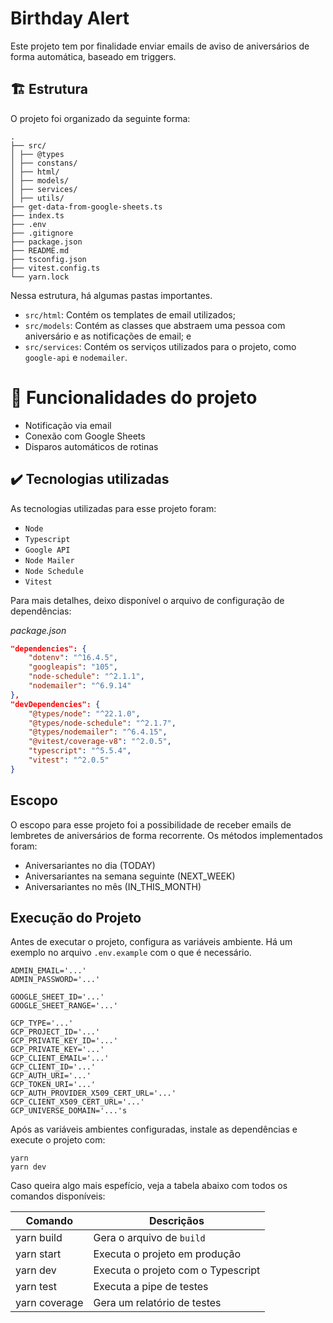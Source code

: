 # Birthday Alert

Este projeto tem por finalidade enviar emails de aviso de aniversários de forma automática, baseado em triggers.

## 🏗️ Estrutura

O projeto foi organizado da seguinte forma:

```
.
├── src/
│ ├── @types
│ ├── constans/
│ ├── html/
│ ├── models/
│ ├── services/
│ ├── utils/
├── get-data-from-google-sheets.ts
├── index.ts
├── .env
├── .gitignore
├── package.json
├── README.md
├── tsconfig.json
├── vitest.config.ts
└── yarn.lock
```

Nessa estrutura, há algumas pastas importantes.

- `src/html`: Contém os templates de email utilizados;
- `src/models`: Contém as classes que abstraem uma pessoa com aniversário e as notificações de email; e
- `src/services`: Contém os serviços utilizados para o projeto, como `google-api` e `nodemailer`.

# 🔨 Funcionalidades do projeto

- Notificação via email
- Conexão com Google Sheets
- Disparos automáticos de rotinas

## ✔️ Tecnologias utilizadas

As tecnologias utilizadas para esse projeto foram:

- `Node`
- `Typescript`
- `Google API`
- `Node Mailer`
- `Node Schedule`
- `Vitest`

Para mais detalhes, deixo disponível o arquivo de configuração de dependências:

_package.json_

```json
"dependencies": {
    "dotenv": "^16.4.5",
    "googleapis": "105",
    "node-schedule": "^2.1.1",
    "nodemailer": "^6.9.14"
},
"devDependencies": {
    "@types/node": "^22.1.0",
    "@types/node-schedule": "^2.1.7",
    "@types/nodemailer": "^6.4.15",
    "@vitest/coverage-v8": "^2.0.5",
    "typescript": "^5.5.4",
    "vitest": "^2.0.5"
}
```

## Escopo

O escopo para esse projeto foi a possibilidade de receber emails de lembretes de aniversários de forma recorrente. Os métodos implementados foram:

- Aniversariantes no dia (TODAY)
- Aniversariantes na semana seguinte (NEXT_WEEK)
- Aniversariantes no mês (IN_THIS_MONTH)

## Execução do Projeto

Antes de executar o projeto, configura as variáveis ambiente. Há um exemplo no arquivo `.env.example` com o que é necessário.

```.env
ADMIN_EMAIL='...'
ADMIN_PASSWORD='...'

GOOGLE_SHEET_ID='...'
GOOGLE_SHEET_RANGE='...'

GCP_TYPE='...'
GCP_PROJECT_ID='...'
GCP_PRIVATE_KEY_ID='...'
GCP_PRIVATE_KEY='...'
GCP_CLIENT_EMAIL='...'
GCP_CLIENT_ID='...'
GCP_AUTH_URI='...'
GCP_TOKEN_URI='...'
GCP_AUTH_PROVIDER_X509_CERT_URL='...'
GCP_CLIENT_X509_CERT_URL='...'
GCP_UNIVERSE_DOMAIN='...'s
```

Após as variáveis ambientes configuradas, instale as dependências e execute o projeto com:

```shell
yarn
yarn dev
```

Caso queira algo mais espefício, veja a tabela abaixo com todos os comandos disponíveis:

| Comando       | Descriçãos                         |
| ------------- | ---------------------------------- |
| yarn build    | Gera o arquivo de `build`          |
| yarn start    | Executa o projeto em produção      |
| yarn dev      | Executa o projeto com o Typescript |
| yarn test     | Executa a pipe de testes           |
| yarn coverage | Gera um relatório de testes        |

